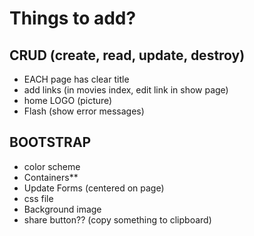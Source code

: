 # Things to add?
## CRUD (create, read, update, destroy)
- EACH page has clear title
- add links (in movies index, edit link in show page)
- home LOGO (picture)
- Flash (show error messages)

## BOOTSTRAP
- color scheme
- Containers**
- Update Forms (centered on page)
- css file 
- Background image 
- share button?? (copy something to clipboard)